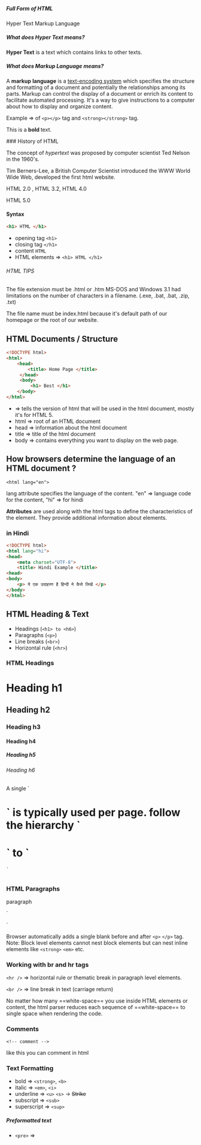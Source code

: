 ##### Full Form of HTML
Hyper Text Markup Language

##### What does Hyper Text means?
**Hyper Text** is a text which contains links to other texts.

##### What does Markup Language means?
A **markup** **language** is a [text-encoding system](https://en.wikipedia.org/wiki/Encoding "Encoding") which specifies the structure and formatting of a document and potentially the relationships among its parts. Markup can control the display of a document or enrich its content to facilitate automated processing. It's a way to give instructions to a computer about how to display and organize content.

Example => of `<p></p>` tag and `<strong></strong>` tag.
<p> This is a <strong> bold </strong> text.</p>
### History of HTML

The concept of *hypertext* was proposed by computer scientist Ted Nelson in the 1960's. 

Tim Berners-Lee, a British Computer Scientist introduced the WWW
World Wide Web, developed the first html website.

HTML 2.0 , HTML 3.2, HTML 4.0 

HTML 5.0 

#### Syntax
```html
<h1> HTML </h1>
```
- opening tag `<h1>`
- closing tag `</h1>`
- content `HTML`
- HTML elements => `<h1> HTML </h1>`

###### HTML TIPS 
The file extension must be .html or .htm
MS-DOS and Windows 3.1 had limitations on the number of characters in a filename. (.exe, .bat, .bat, .zip, .txt)

The file name must be index.html because it's default path of our homepage or the root of our website.

## HTML Documents / Structure
```html
<!DOCTYPE html>
<html>
	<head>
		<title> Home Page </title>
     </head>
     <body>
	     <h1> Best </h1>
	</body>
</html>
```
- <!DOCTYPE html> => tells the version of html that will be used in the html document, mostly it's for HTML 5.
- html => root of an HTML document
- head => information about the html document
- title => title of the html document
- body => contains everything you want to display on the web page.

## How browsers determine the language of an HTML document ?

`<html lang="en">`

lang attribute specifies the language of the content.
"en" => language code for the content, "hi" => for hindi

**Attributes** are used along with the html tags to define the characteristics of the element. They provide additional information about elements.

### in Hindi
```html
<!DOCTYPE html>
<html lang="hi">
<head>
	<meta charset="UTF-8">
	<title> Hindi Example </title>
<head>
<body> 
	<p> ये एक उदाहरण है हिन्दी मे कैसे लिखें </p>
</body>
</html>
```

## HTML Heading & Text
- Headings (`<h1> to <h6>`)
- Paragraphs (`<p>`)
- Line breaks (`<br>`)
- Horizontal rule (`<hr>`)

### HTML Headings
<h1> Heading h1 </h1>
<h2> Heading h2 </h2>
<h3> Heading h3 </h3>
<h4> Heading h4 </h4>
<h5> Heading h5 </h5>
<h6> Heading h6 </h6>
A single `<h1>` is typically used per page.
follow the hierarchy `<h1>` to `<h6>`

### HTML Paragraphs

<p>paragraph</p>
`<p></p>`

Browser automatically adds a single blank before and after `<p>` `</p>` tag.
Note: Block level elements cannot nest block elements but can nest inline elements like `<strong>` `<em>` etc.

### Working with br and hr tags

`<hr />` => horizontal rule or thematic break in paragraph level elements.

`<br />` => line break in text (carriage return)

 No matter how many ==white-space== you use inside HTML elements or content, the html parser reduces each sequence of ==white-space== to single space when rendering the code. 

### Comments

`<!-- comment -->`

like this you can comment in html

### Text Formatting

- bold => `<strong>`, `<b>`
- italic => `<em>`, `<i>`
- underline => `<u>` `<s>` -> ~~Strike~~
- subscript => `<sub>`
- superscript => `<sup>`

##### Preformatted text
- `<pre>` => 
